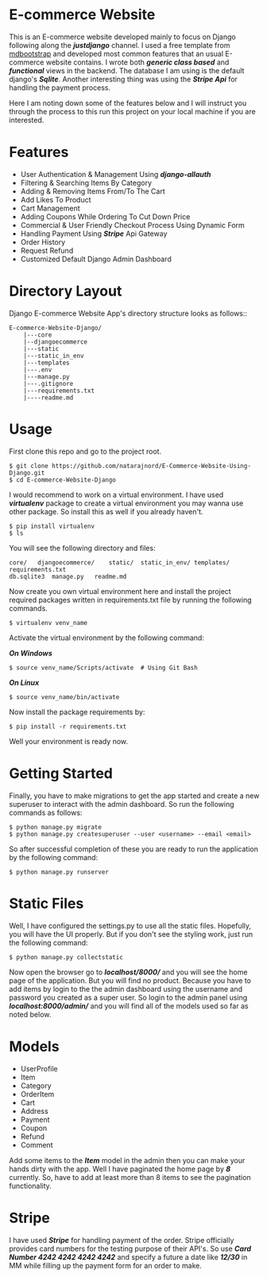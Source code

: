 E-commerce Website
====================

This is an E-commerce website developed mainly to focus on Django following along the ***justdjango*** channel. I used a free template from [mdbootstrap](https://mdbootstrap.com/snippets/jquery/mdbootstrap/50504?action=full_screen_mode) and developed most common features that an usual E-commerce website contains. I wrote both ***generic class based*** and ***functional*** views in the backend. The database I am using is the default django's ***Sqlite***. Another interesting thing was using the ***Stripe Api*** for handling the payment process.

Here I am noting down some of the features below and I will instruct you through the process to this run this project on your local machine if you are interested.




Features
====================
+ User Authentication & Management Using ***django-allauth***
+ Filtering & Searching Items By Category
+ Adding & Removing Items From/To The Cart
+ Add Likes To Product
+ Cart Management
+ Adding Coupons While Ordering To Cut Down Price
+ Commercial & User Friendly Checkout Process Using Dynamic Form
+ Handling Payment Using ***Stripe*** Api Gateway
+ Order History
+ Request Refund
+ Customized Default Django Admin Dashboard

Directory Layout
====================

Django E-commerce Website App's directory structure looks as follows::

    E-commerce-Website-Django/
        |---core
        |--djangoecommerce
        |---static
        |---static_in_env
        |---templates
        |---.env
        |---manage.py
        |---.gitignore
        |---requirements.txt
        |----readme.md


# Usage

First clone this repo and go to the project root.

    $ git clone https://github.com/natarajnord/E-Commerce-Website-Using-Django.git
    $ cd E-commerce-Website-Django

I would recommend to work on a virtual environment. I have used ***virtualenv*** package to create a virtual environment you may wanna use other package. So install this as well if you already haven't.

    $ pip install virtualenv
    $ ls
    
You will see the following directory and files:

    core/   djangoecommerce/    static/  static_in_env/ templates/  requirements.txt
    db.sqlite3  manage.py   readme.md
    
Now create you own virtual environment here and install the project required packages written in requirements.txt file by running the following commands.

    $ virtualenv venv_name

Activate the virtual environment by the following command:

***On Windows***
    
    $ source venv_name/Scripts/activate  # Using Git Bash
    
***On Linux***

    $ source venv_name/bin/activate
    
Now install the package requirements by:

    $ pip install -r requirements.txt
    
Well your environment is ready now.

Getting Started
====================

Finally, you have to make migrations to get the app started and create a new superuser to interact with the admin dashboard.
So run the following commands as follows:

    $ python manage.py migrate
    $ python manage.py createsuperuser --user <username> --email <email>

So after successful completion of these you are ready to run the application by the following command:

    $ python manage.py runserver
    
Static Files
====================

Well, I have configured the settings.py to use all the static files. Hopefully, you will have the UI properly. But if you don't see the styling work, just run the following command:

    $ python manage.py collectstatic
   
Now open the browser go to ***localhost/8000/*** and you will see the home page of the application.
But you will find no product. Because you have to add items by login to the the admin dashboard using the username and password you created as a super user.
So login to the admin panel using ***localhost:8000/admin/*** and you will find all of the models used so far as noted below.

Models
====================

+ UserProfile
+ Item
+ Category
+ OrderItem
+ Cart
+ Address
+ Payment
+ Coupon
+ Refund
+ Comment

Add some items to the ***Item*** model in the admin then you can make your hands dirty with the app. Well I have paginated the home page by ***8*** currently. So, have to add at least more than 8 items to see the pagination functionality.

Stripe
====================
I have used ***Stripe*** for handling payment of the order. Stripe officially provides card numbers for the testing purpose of their API's. So use  ***Card Number 4242 4242 4242 4242*** and specify a future a date like ***12/30*** in MM while filling up the payment form for an order to make.

